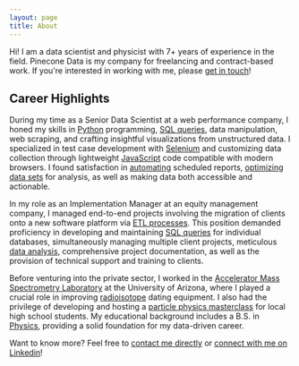 ```yaml
---
layout: page
title: About
---
```


Hi! I am a data scientist and physicist with 7+ years of experience in the field. Pinecone Data is my company for freelancing and contract-based work. If you're interested in working with me, please [get in touch](/contact)!

## Career Highlights

During my time as a Senior Data Scientist at a web performance company, I honed my skills in [Python](https://www.python.org/) programming, [SQL queries](https://en.wikipedia.org/wiki/SQL), data manipulation, web scraping, and crafting insightful visualizations from unstructured data. I specialized in test case development with [Selenium](https://www.selenium.dev/) and customizing data collection through lightweight [JavaScript](https://developer.mozilla.org/en-US/docs/Web/JavaScript) code compatible with modern browsers. I found satisfaction in [automating](https://man7.org/linux/man-pages/man5/crontab.5.html) scheduled reports, [optimizing data sets](https://pypi.org/project/pandas/) for analysis, as well as making data both accessible and actionable.

In my role as an Implementation Manager at an equity management company, I managed end-to-end projects involving the migration of clients onto a new software platform via [ETL processes](https://www.ibm.com/topics/etl). This position demanded proficiency in developing and maintaining [SQL queries](https://en.wikipedia.org/wiki/SQL) for individual databases, simultaneously managing multiple client projects, meticulous [data analysis]((https://pypi.org/project/pandas/)), comprehensive project documentation, as well as the provision of technical support and training to clients.

Before venturing into the private sector, I worked in the [Accelerator Mass Spectrometry Laboratory](https://ams.arizona.edu/) at the University of Arizona, where I played a crucial role in improving [radioisotope](https://en.wikipedia.org/wiki/Radionuclide) dating equipment. I also had the privilege of developing and hosting a [particle physics masterclass](https://home.cern/news/news/physics/find-higgs-boson-lhc-public-data) for local high school students. My educational background includes a B.S. in [Physics](https://w3.physics.arizona.edu/), providing a solid foundation for my data-driven career.

Want to know more? Feel free to [contact me directly](/workwithme) or [connect with me on Linkedin](https://linkedin.com/in/emilyrcreager)! 
